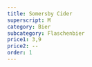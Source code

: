 ```yaml
---
title: Somersby Cider
superscript: M
category: Bier
subcategory: Flaschenbier
price1: 3,9
price2: --
order: 1
---
```


